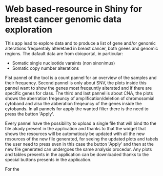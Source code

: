 # Web based-resource in Shiny for breast cancer genomic data exploration 

This app lead to explore data and to produce a list of gene and/or genomic alterations frequentaly alteretaed in breast cancer, both gnees and genomic regions.
The dafault data are from cbioportal, in particular: 
- Somatic single nucleotide varaints (non sinonimus)
- Somatic copy number alterations

Fist pannel of the tool is a count pannel for an overview of the samples and their frequency. Second pannel is only about SNV, the plots inside this pannel want 
to show the genes most freqeuntly alterated and if there are specific genes for class. The third and last pannel is about CNA, the plots shows the aberration freqeuncy of amplification/deletion of chromosomial cytoband and also the abberation freqeuncy of the genes inside the cytobands. In all pannels for apply the wanted filter there is the need to press the button 'Apply'. 

Every pannel have the possibility to upload a single file that will bind tto the file alrady present in the application and thanks to that the widget that shows the resources will be automaticaly be updated with all the new resources of the new file generated, for seeing the updated plots and tabels the user need to press even in this case the button 'Apply' and then at the new file generated can undergoes the same analysis procedur. Any plots and tables presents in the application can be downloaded thanks to the special buttons presents in the application.

For the 
 
